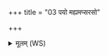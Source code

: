 +++
title = "03 पयो मह्यमप्सरसो"

+++
<details><summary>मूलम् (WS)</summary>

पयो मह्यमप्सरसो गन्धर्वा मे पयो दधन् ।  
पयो मे विश्वा भूतानि वातो दधातु मे पयः ॥ ४ ॥
</details>